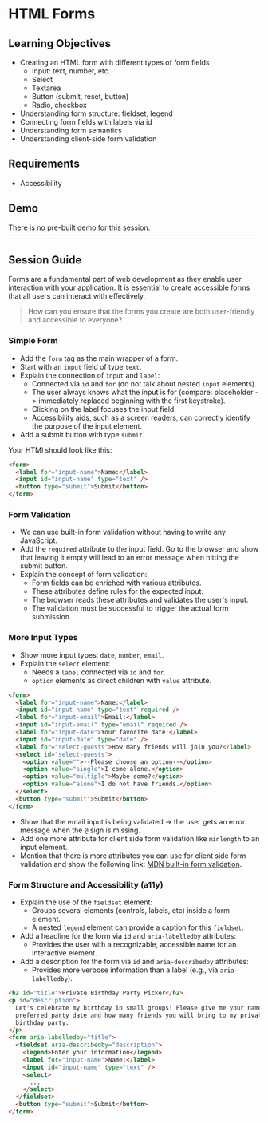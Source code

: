 # HTML Forms

## Learning Objectives

- Creating an HTML form with different types of form fields
  - Input: text, number, etc.
  - Select
  - Textarea
  - Button (submit, reset, button)
  - Radio, checkbox
- Understanding form structure: fieldset, legend
- Connecting form fields with labels via id
- Understanding form semantics
- Understanding client-side form validation

## Requirements

- Accessibility

## Demo

There is no pre-built demo for this session.

---

## Session Guide

Forms are a fundamental part of web development as they enable user interaction with your application. It is essential to create accessible forms that all users can interact with effectively.

> How can you ensure that the forms you create are both user-friendly and accessible to everyone?

### Simple Form

- Add the `form` tag as the main wrapper of a form.
- Start with an `input` field of type `text`.
- Explain the connection of `input` and `label`:
  - Connected via `id` and `for` (do not talk about nested `input` elements).
  - The user always knows what the input is for (compare: placeholder -> immediately replaced beginning with the first keystroke).
  - Clicking on the label focuses the input field.
  - Accessibility aids, such as a screen readers, can correctly identify the purpose of the input element.
- Add a submit button with type `submit`.

Your HTMl should look like this:

```html
<form>
  <label for="input-name">Name:</label>
  <input id="input-name" type="text" />
  <button type="submit">Submit</button>
</form>
```

### Form Validation

- We can use built-in form validation without having to write any JavaScript.
- Add the `required` attribute to the input field. Go to the browser and show that leaving it empty will lead to an error message when hitting the submit button.
- Explain the concept of form validation:
  - Form fields can be enriched with various attributes.
  - These attributes define rules for the expected input.
  - The browser reads these attributes and validates the user's input.
  - The validation must be successful to trigger the actual form submission.

### More Input Types

- Show more input types: `date`, `number`, `email`.
- Explain the `select` element:
  - Needs a `label` connected via `id` and `for`.
  - `option` elements as direct children with `value` attribute.

```html
<form>
  <label for="input-name">Name:</label>
  <input id="input-name" type="text" required />
  <label for="input-email">Email:</label>
  <input id="input-email" type="email" required />
  <label for="input-date">Your favorite date:</label>
  <input id="input-date" type="date" />
  <label for="select-guests">How many friends will join you?</label>
  <select id="select-guests">
    <option value="">--Please choose an option--</option>
    <option value="single">I come alone.</option>
    <option value="multiple">Maybe some?</option>
    <option value="alone">I do not have friends.</option>
  </select>
  <button type="submit">Submit</button>
</form>
```

- Show that the email input is being validated → the user gets an error message when the `@` sign is missing.
- Add one more attribute for client side form validation like `minlength` to an input element.
- Mention that there is more attributes you can use for client side form validation and show the following link: [MDN built-in form validation](https://developer.mozilla.org/en-US/docs/Learn/Forms/Form_validation#using_built-in_form_validation).

### Form Structure and Accessibility (a11y)

- Explain the use of the `fieldset` element:
  - Groups several elements (controls, labels, etc) inside a form element.
  - A nested `legend` element can provide a caption for this `fieldset`.
- Add a headline for the form via `id` and `aria-labelledby` attributes:
  - Provides the user with a recognizable, accessible name for an interactive element.
- Add a description for the form via `id` and `aria-describedby` attributes:
  - Provides more verbose information than a label (e.g., via `aria-labelledby`).

```html
<h2 id="title">Private Birthday Party Picker</h2>
<p id="description">
  Let's celebrate my birthday in small groups! Please give me your name, your
  preferred party date and how many friends you will bring to my private
  birthday party.
</p>
<form aria-labelledby="title">
  <fieldset aria-describedby="description">
    <legend>Enter your information</legend>
    <label for="input-name">Name:</label>
    <input id="input-name" type="text" />
    <select>
      ...
    </select>
  </fieldset>
  <button type="submit">Submit</button>
</form>
```
